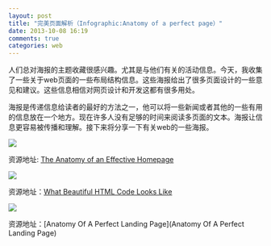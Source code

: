 ```yaml
---
layout: post
title: "完美页面解析（Infographic:Anatomy of a perfect page）"
date: 2013-10-08 16:19
comments: true
categories: web
---
```

人们总对海报的主题收藏很感兴趣。尤其是与他们有关的活动信息。今天，我收集了一些关于web页面的一些布局结构信息。这些海报给出了很多页面设计的一些意见和建议。这些信息相信对网页设计和开发这都有很多用处。

海报是传递信息给读者的最好的方法之一，他可以将一些新闻或者其他的一些有用的信息放在一个地方。现在许多人没有足够的时间来阅读多页面的文本。海报让信息更容易被传播和理解。接下来将分享一下有关web的一些海报。
<!--more-->
![](http://www.script-tutorials.com/demos/infographics/15/effective-homepage-750.jpg)

资源地址: [The Anatomy of an Effective Homepage](http://blog.kissmetrics.com/wp-content/uploads/2011/10/effective-homepage.png)

![](http://www.script-tutorials.com/demos/infographics/15/beautiful-html-750.jpg)

资源地址：[What Beautiful HTML Code Looks Like](http://css-tricks.com/examples/CleanCode/Beautiful-HTML.png)

![](http://www.script-tutorials.com/demos/infographics/15/anatomy-perfect-landing-page-750.jpg)

资源地址：[Anatomy Of A Perfect Landing Page](Anatomy Of A Perfect Landing Page)
